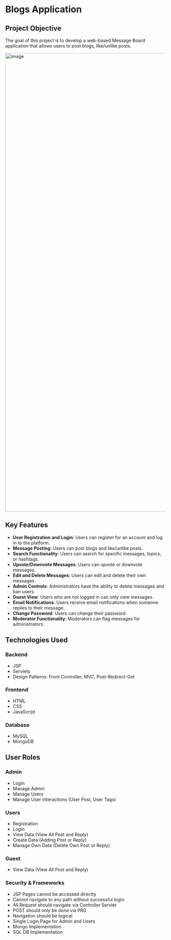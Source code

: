 # Blogs Application

## Project Objective

The goal of this project is to develop a web-based Message Board application that allows users to post blogs, like/unlike posts.

<img width="1439" alt="image" src="https://github.com/Devadharshini-Nagarajan/Aurora-Blogs-JSP/assets/113491692/fe398b8a-8fcf-45b4-95fe-911870403aa3">


## Key Features

- **User Registration and Login**: Users can register for an account and log in to the platform.
- **Message Posting**: Users can post blogs and like/unlike posts.
- **Search Functionality**: Users can search for specific messages, topics, or hashtags.
- **Upvote/Downvote Messages**: Users can upvote or downvote messages.
- **Edit and Delete Messages**: Users can edit and delete their own messages.
- **Admin Controls**: Administrators have the ability to delete messages and ban users.
- **Guest View**: Users who are not logged in can only view messages.
- **Email Notifications**: Users receive email notifications when someone replies to their message.
- **Change Password**: Users can change their password.
- **Moderator Functionality**: Moderators can flag messages for administrators.

## Technologies Used

### Backend

- JSP
- Servlets
- Design Patterns: Front Controller, MVC, Post-Redirect-Get

### Frontend

- HTML
- CSS
- JavaScript

### Database

- MySQL
- MongoDB


## User Roles

### Admin

- Login
- Manage Admin
- Manage Users
- Manage User Interactions (User Post, User Tags)

### Users

- Registration
- Login
- View Data (View All Post and Reply)
- Create Data (Adding Post or Reply)
- Manage Own Data (Delete Own Post or Reply)

### Guest

- View Data (View All Post and Reply)

### Security & Frameworks	
- JSP Pages cannot be accessed direclty 
- Cannot navigate to any path without successful login
- All Request should navigate via Controller Servlet
- POST should only be done via PRG
- Navigation should be logical 
- Single Login Page for Admin and Users
- Mongo Implementation 
- SQL DB Implementation

